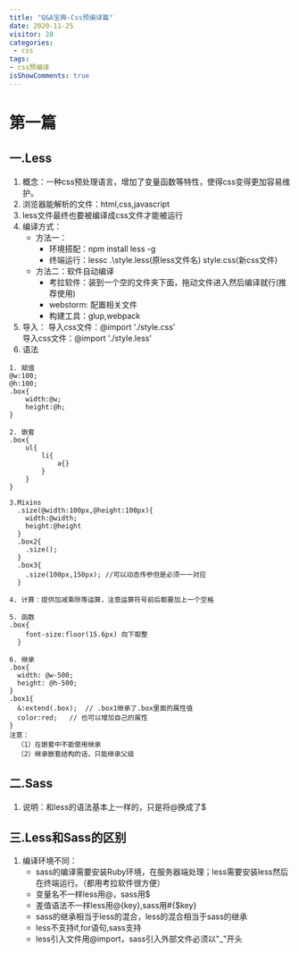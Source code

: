 ```yaml
---
title: "Q&A宝典-Css预编译篇"
date: 2020-11-25
visitor: 28
categories:
 - css
tags:
- css预编译
isShowComments: true
---
```


<Boxx/>

# 第一篇 
## 一.Less
1. 概念：一种css预处理语言，增加了变量函数等特性，使得css变得更加容易维护。
2. 浏览器能解析的文件：html,css,javascript
3. less文件最终也要被编译成css文件才能被运行
4. 编译方式：
    * 方法一：
        * 环境搭配：npm install less -g
        * 终端运行：lessc .\style.less(原less文件名)  style.css(新css文件)
    * 方法二：软件自动编译
        * 考拉软件：装到一个空的文件夹下面，拖动文件进入然后编译就行(推荐使用)
        * webstorm: 配置相关文件
        * 构建工具：glup,webpack
5. 导入：
    导入css文件：@import  './style.css'        
    导入css文件：@import  './style.less'   
6. 语法
```
1. 赋值
@w:100;
@h:100;
.box{
    width:@w;
    height:@h;
}

2. 嵌套
.box{
    ul{
        li{
            a{}
        }
    }
}

3.Mixins
  .size(@width:100px,@height:100px){
    width:@width;
    height:@height
  }
  .box2{
    .size();
  }
  .box3{
    .size(100px,150px); //可以动态传参但是必须一一对应
  }

4. 计算：提供加减乘除等运算，注意运算符号前后都要加上一个空格

5. 函数
.box{
    font-size:floor(15.6px) 向下取整
  }

6. 继承
.box{
  width: @w-500;
  height: @h-500;
}
.box1{
  &:extend(.box);  // .box1继承了.box里面的属性值
  color:red;   // 也可以增加自己的属性
}
注意：
  （1）在嵌套中不能使用继承
  （2）继承嵌套结构的话，只能继承父级
``` 
## 二.Sass    
1. 说明：和less的语法基本上一样的，只是将@换成了$

## 三.Less和Sass的区别
1. 编译环境不同：
    * sass的编译需要安装Ruby环境，在服务器端处理；less需要安装less然后在终端运行。（都用考拉软件很方便）
    * 变量名不一样less用@，sass用$
    * 差值语法不一样less用@{key},sass用#{$key}
    * sass的继承相当于less的混合，less的混合相当于sass的继承
    * less不支持if,for语句,sass支持
    * less引入文件用@import，sass引入外部文件必须以"_"开头